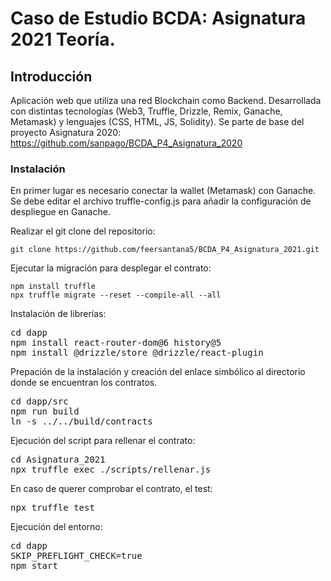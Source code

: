 # Caso de Estudio BCDA: Asignatura 2021 Teoría.

## Introducción

Aplicación web que utiliza una red Blockchain como Backend. Desarrollada con distintas tecnologías (Web3, Truffle, Drizzle, Remix, Ganache, Metamask) y lenguajes (CSS, HTML, JS, Solidity).
Se parte de base del proyecto Asignatura 2020: https://github.com/sanpago/BCDA_P4_Asignatura_2020

### Instalación
En primer lugar es necesario conectar la wallet (Metamask) con Ganache. Se debe editar el archivo truffle-config.js para añadir la configuración de despliegue en Ganache.

Realizar el git clone del repositorio:
<pre><code>git clone https://github.com/feersantana5/BCDA_P4_Asignatura_2021.git </code></pre>

Ejecutar la migración para desplegar el contrato:
<pre><code>npm install truffle
npx truffle migrate --reset --compile-all --all 
</code></pre>

Instalación de librerías:
<pre>
cd dapp
npm install react-router-dom@6 history@5
npm install @drizzle/store @drizzle/react-plugin
</pre>

Prepación de la instalación y creación del enlace simbólico al directorio donde se encuentran los contratos.
<pre>
cd dapp/src
npm run build
ln -s ../../build/contracts
</pre>

Ejecución del script para rellenar el contrato:
<pre>
cd Asignatura_2021
npx truffle exec ./scripts/rellenar.js
</pre>

En caso de querer comprobar el contrato, el test:
<pre>
npx truffle test
</pre>

Ejecución del entorno:
<pre>
cd dapp
SKIP_PREFLIGHT_CHECK=true
npm start
</pre>
